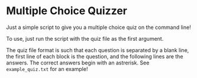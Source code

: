 # Multiple Choice Quizzer

Just a simple script to give you a multiple choice quiz on the command line!

To use, just run the script with the quiz file as the first argument.

The quiz file format is such that each question is separated by a blank line, the first line of each block is the question, and the following lines are the answers. The correct answers begin with an astrerisk. See `example_quiz.txt` for an example!
